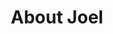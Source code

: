 ---
title: "About Joel"
description: "Joel Hans is more than a tech copywriter. He's also a creative writer, mountain biker, father, and all-around lover of the desert."
type: "process"
---